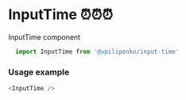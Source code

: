 # InputTime ⏰⏰⏰

InputTime component

```js
  import InputTime from '@vpilipenko/input-time'
```
<!-- STORY -->

### Usage example
```js
<InputTime />
```
<br/>
<!-- PROPS -->